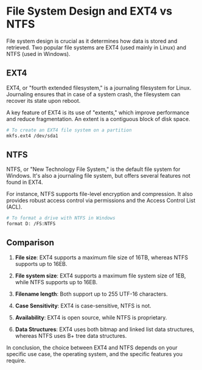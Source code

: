 # File System Design and EXT4 vs NTFS

File system design is crucial as it determines how data is stored and retrieved. Two popular file systems are EXT4 (used mainly in Linux) and NTFS (used in Windows).

## EXT4

EXT4, or "fourth extended filesystem," is a journaling filesystem for Linux. Journaling ensures that in case of a system crash, the filesystem can recover its state upon reboot.

A key feature of EXT4 is its use of "extents," which improve performance and reduce fragmentation. An extent is a contiguous block of disk space. 

```bash
# To create an EXT4 file system on a partition
mkfs.ext4 /dev/sda1
```

## NTFS

NTFS, or "New Technology File System," is the default file system for Windows. It's also a journaling file system, but offers several features not found in EXT4. 

For instance, NTFS supports file-level encryption and compression. It also provides robust access control via permissions and the Access Control List (ACL).

```bash
# To format a drive with NTFS in Windows
format D: /FS:NTFS
```

## Comparison

1. **File size**: EXT4 supports a maximum file size of 16TB, whereas NTFS supports up to 16EB.

2. **File system size**: EXT4 supports a maximum file system size of 1EB, while NTFS supports up to 16EB.

3. **Filename length**: Both support up to 255 UTF-16 characters.

4. **Case Sensitivity**: EXT4 is case-sensitive, NTFS is not.

5. **Availability**: EXT4 is open source, while NTFS is proprietary.

6. **Data Structures**: EXT4 uses both bitmap and linked list data structures, whereas NTFS uses B+ tree data structures.

In conclusion, the choice between EXT4 and NTFS depends on your specific use case, the operating system, and the specific features you require.